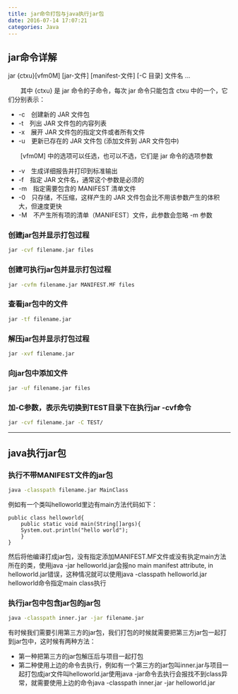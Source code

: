 ```yaml
---
title: jar命令打包与java执行jar包
date: 2016-07-14 17:07:21
categories: Java
---
```


## jar命令详解
jar {ctxu}[vfm0M] [jar-文件] [manifest-文件] [-C 目录] 文件名 ... 

　　其中 {ctxu} 是 jar 命令的子命令，每次 jar 命令只能包含 ctxu 中的一个，它们分别表示： 

* -c　创建新的 JAR 文件包 
* -t　列出 JAR 文件包的内容列表 
* -x　展开 JAR 文件包的指定文件或者所有文件 
* -u　更新已存在的 JAR 文件包 (添加文件到 JAR 文件包中) 

　　[vfm0M] 中的选项可以任选，也可以不选，它们是 jar 命令的选项参数

* -v　生成详细报告并打印到标准输出 
* -f　指定 JAR 文件名，通常这个参数是必须的 
* -m　指定需要包含的 MANIFEST 清单文件 
* -0　只存储，不压缩，这样产生的 JAR 文件包会比不用该参数产生的体积大，但速度更快 
* -M　不产生所有项的清单（MANIFEST〕文件，此参数会忽略 -m 参数 

### 创建jar包并显示打包过程
``` bash
jar -cvf filename.jar files
```

### 创建可执行jar包并显示打包过程
``` bash
jar -cvfm filename.jar MANIFEST.MF files
```

### 查看jar包中的文件
``` bash
jar -tf filename.jar
```

### 解压jar包并显示打包过程
``` bash
jar -xvf filename.jar
```

### 向jar包中添加文件
``` bash
jar -uf filename.jar files
```

### 加-C参数，表示先切换到TEST目录下在执行jar -cvf命令
``` bash
jar -cvf filename.jar -C TEST/
```
---------
## java执行jar包

### 执行不带MANIFEST文件的jar包
``` bash
java -classpath filename.jar MainClass
```
例如有一个类叫helloworld里边有main方法代码如下：
```
public class helloworld{
    public static void main(String[]args){
	System.out.println("hello world");
    }
}
```
然后将他编译打成jar包，没有指定添加MANIFEST.MF文件或没有执定main方法所在的类，使用java -jar helloworld.jar会报no main manifest attribute, in helloworld.jar错误，这种情况就可以使用java -classpath helloworld.jar helloworld命令指定main class执行

### 执行jar包中包含jar包的jar包
``` bash
java -classpath inner.jar -jar filename.jar
```
有时候我们需要引用第三方的jar包，我们打包的时候就需要把第三方jar包一起打到jar包中，这时候有两种方法：
* 第一种把第三方的jar包解压后与项目一起打包
* 第二种使用上边的命令去执行，例如有一个第三方的jar包叫inner.jar与项目一起打包成jar文件叫helloworld.jar使用java -jar命令去执行会报找不到class异常，就需要使用上边的命令java -classpath inner.jar -jar helloworld.jar

